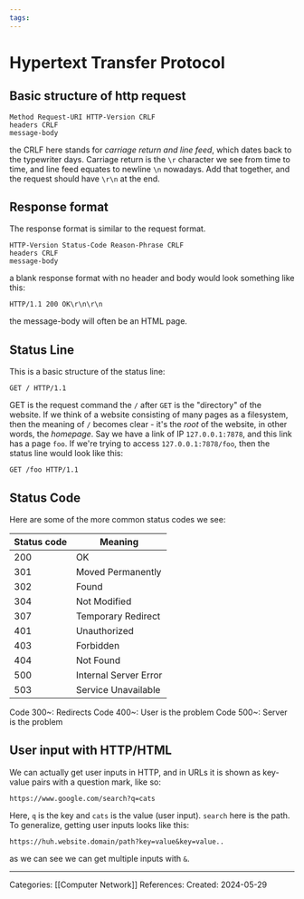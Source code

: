```yaml
---
tags:
---
```

# Hypertext Transfer Protocol

## Basic structure of http request
```
Method Request-URI HTTP-Version CRLF
headers CRLF
message-body
```
the CRLF here stands for _carriage return and line feed_, which dates back to the typewriter days. Carriage return is the `\r` character we see from time to time, and line feed equates to newline `\n` nowadays. Add that together, and the request should have `\r\n` at the end.
## Response format
The response format is similar to the request format.
```
HTTP-Version Status-Code Reason-Phrase CRLF
headers CRLF
message-body
```
a blank response format with no header and body would look something like this:
```
HTTP/1.1 200 OK\r\n\r\n
```
the message-body will often be an HTML page.
## Status Line
This is a basic structure of the status line:
```
GET / HTTP/1.1
```
GET is the request command
the `/` after `GET` is the "directory" of the website. If we think of a website consisting of many pages as a filesystem, then the meaning of `/` becomes clear - it's the _root_ of the website, in other words, the _homepage_. Say we have a link of IP `127.0.0.1:7878`, and this link has a page `foo`. If we're trying to access `127.0.0.1:7878/foo`, then the status line would look like this:
```
GET /foo HTTP/1.1
```
## Status Code
Here are some of the more common status codes we see:

| Status code | Meaning               |
| ----------- | --------------------- |
| 200         | OK                    |
| 301         | Moved Permanently     |
| 302         | Found                 |
| 304         | Not Modified          |
| 307         | Temporary Redirect    |
| 401         | Unauthorized          |
| 403         | Forbidden             |
| 404         | Not Found             |
| 500         | Internal Server Error |
| 503         | Service Unavailable   |
Code 300~: Redirects
Code 400~: User is the problem
Code 500~: Server is the problem

## User input with HTTP/HTML
We can actually get user inputs in HTTP, and in URLs it is shown as key-value pairs with a question mark, like so:
```
https://www.google.com/search?q=cats
```
Here, `q` is the key and `cats` is the value (user input). `search` here is the path. To generalize, getting user inputs looks like this:
```
https://huh.website.domain/path?key=value&key=value..
```
as we can see we can get multiple inputs with `&`.


---
Categories: [[Computer Network]]
References:
Created: 2024-05-29